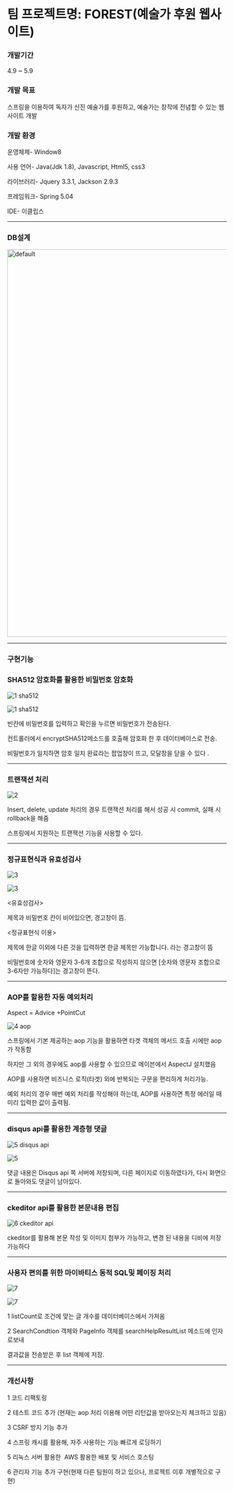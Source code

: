 <h1>팀 프로젝트명: FOREST(예술가 후원 웹사이트)</h1>

<h3>개발기간</h3>

4.9 ~ 5.9

<h3>개발 목표</h3>

스프링을 이용하여 독자가 신진 예술가를 후원하고, 예술가는 창작에 전념할 수 있는 웹사이트 개발

<h3>개발 환경</h3>

운영체제- Window8

사용 언어- Java(Jdk 1.8), Javascript, Html5, css3

라이브러리- Jquery 3.3.1, Jackson 2.9.3

프레임워크- Spring 5.04 

IDE- 이클립스

<hr>

<h3>DB설계</h3>

<img width="889" alt="default" src="https://user-images.githubusercontent.com/32535590/38807468-a604fbda-41b7-11e8-983e-dac236351259.png">

<hr>

<h3>구현기능</h3>

<h3>SHA512 암호화를 활용한 비밀번호 암호화</h3>

![1 sha512](https://user-images.githubusercontent.com/32535590/38807890-1c5783d8-41b9-11e8-9bf6-984500b22ff5.PNG)

![1 sha512](https://user-images.githubusercontent.com/32535590/38807884-179479fa-41b9-11e8-8972-2d9141b4944c.PNG)

빈칸에 비밀번호를 입력하고 확인을 누르면 비밀번호가 전송된다.

컨트롤러에서 encryptSHA512메소드를 호출해 암호화 한 후 데이터베이스로 전송.
 
비밀번호가 일치하면 암호 일치 완료라는 팝업창이 뜨고, 모달창을 닫을 수 있다 .

<hr>

<h3>트랜잭션 처리</h3>

![2](https://user-images.githubusercontent.com/32535590/38807895-1f15e218-41b9-11e8-939a-63a50cc985bd.PNG)

Insert, delete, update 처리의 경우 트랜잭션 처리를 해서 성공 시 commit, 실패 시 rollback을 해줌

스프링에서 지원하는 트랜잭션 기능을 사용할 수 있다.

<hr>

<h3>정규표현식과 유효성검사</h3>

![3](https://user-images.githubusercontent.com/32535590/38807898-21cf8e1e-41b9-11e8-9139-dcdba2930d2c.PNG)

![3](https://user-images.githubusercontent.com/32535590/38859732-a245073a-4269-11e8-8120-93c7b6df347b.PNG)


<유효성검사>

제목과 비밀번호 칸이 비어있으면,  경고창이 뜸.

<정규표현식 이용>

제목에 한글 이외에 다른 것을 입력하면 한글 제목만 가능합니다. 라는 경고창이 뜸

비밀번호에 숫자와 영문자 3-6개 조합으로 작성하지 않으면 [숫자와 영문자 조합으로 3-6자만 가능하다]는 경고창이 뜬다.

<hr>

<h3>AOP를 할용한 자동 예외처리 </h3>

Aspect = Advice +PointCut

![4 aop](https://user-images.githubusercontent.com/32535590/38807902-25ca8082-41b9-11e8-93f3-379cae1a071a.PNG)

스프링에서 기본 제공하는 aop 기능을 활용하면 타겟 객체의 메서드 호출 시에만 aop가 작동함

하지만 그 외의 경우에도 aop를 사용할 수 있으므로 메이븐에서 AspectJ 설치했음

AOP를 사용하면 비즈니스 로직(타겟) 외에 반복되는 구문을 편리하게 처리가능.

예외 처리의 경우 매번 예외 처리를 작성해야 하는데, AOP를 사용하면 특정 에러일 때 미리 입력한 값이 출력됨.

<hr>

<h3>disqus api를 활용한 계층형 댓글 </h3>

![5 disqus api](https://user-images.githubusercontent.com/32535590/38807908-2a50de44-41b9-11e8-86ea-9ff6d848591b.PNG)

![5](https://user-images.githubusercontent.com/32535590/38807910-2dab9188-41b9-11e8-9951-c026e256c252.PNG)

댓글 내용은 Disqus api 쪽 서버에 저장되며, 다른 페이지로 이동하였다가, 다시 화면으로 돌아와도 댓글이 남아있다.

<hr>

<h3>ckeditor api를 활용한 본문내용 편집</h3>

![6 ckeditor api](https://user-images.githubusercontent.com/32535590/38807916-31e938e0-41b9-11e8-86dd-ccac82a9905b.PNG)

ckeditor를 활용해 본문 작성 및 이미지 첨부가 가능하고, 변경 된 내용을 디비에 저장 가능하다

<hr>

<h3>사용자 편의를 위한 마이바티스 동적 SQL및 페이징 처리</h3>

![7](https://user-images.githubusercontent.com/32535590/38807920-34fb133c-41b9-11e8-9fbf-2211841feea2.PNG)

![7](https://user-images.githubusercontent.com/32535590/38808567-a8ecc522-41bb-11e8-8776-4b9e50fe6e52.PNG)

1 listCount로 조건에 맞는 글 개수를 데이터베이스에서 가져옴

2 SearchCondtion 객체와 PageInfo 객체를 searchHelpResultList 메소드에 인자로보내

결과값을 전송받은 후 list 객체에 저장.

<hr>

<h3>개선사항</h3>

1 코드 리팩토링

2 테스트 코드 추가 (현재는 aop 처리 이용해 어떤 리턴값을 받아오는지 체크하고 있음)

3 CSRF 방지 기능 추가

4 스프링 캐시를 활용해, 자주 사용하는 기능 빠르게 로딩하기

5 리눅스 서버 활용한  AWS 활용한 배포 및 서비스 호스팅

6 관리자 기능 추가 구현(현재 다른 팀원이 하고 있으나, 프로젝트 이후 개별적으로 구현)
